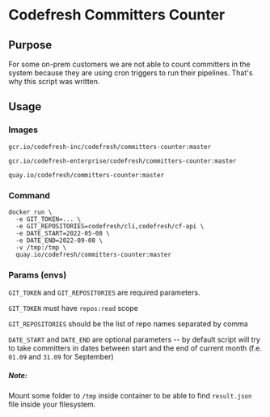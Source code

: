 # Codefresh Committers Counter

## Purpose

For some on-prem customers we are not able to count committers in the system
because they are using cron triggers to run their pipelines. That's why this 
script was written.

## Usage

### Images

`gcr.io/codefresh-inc/codefresh/committers-counter:master`

`gcr.io/codefresh-enterprise/codefresh/committers-counter:master`

`quay.io/codefresh/committers-counter:master`


### Command

```shell
docker run \
  -e GIT_TOKEN=... \
  -e GIT_REPOSITORIES=codefresh/cli,codefresh/cf-api \
  -e DATE_START=2022-05-08 \
  -e DATE_END=2022-09-08 \
  -v /tmp:/tmp \
  quay.io/codefresh/committers-counter:master 
```

### Params (envs)

`GIT_TOKEN` and `GIT_REPOSITORIES` are required parameters.

`GIT_TOKEN` must have `repos:read` scope

`GIT_REPOSITORIES` should be the list of repo names separated by comma

`DATE_START` and `DATE_END` are optional parameters -- by default script
will try to take committers in dates between start and the end of current
month (f.e. `01.09` and `31.09` for September)

##### Note:

Mount some folder to `/tmp` inside container to be able to find `result.json`
file inside your filesystem.
